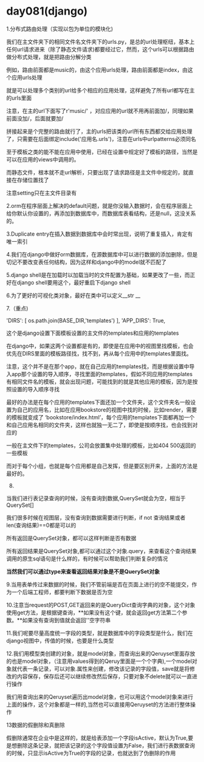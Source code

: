 # day081(django)

1.分布式路由处理（实现以包为单位的模块化)

我们在主文件夹下的相同文件名文件夹下的urls.py，是总的url处理枢纽，基本上任何url请求进来（除了静态文件请求)都要经过它，然而，这个urls可以根据路由做分布式处理，就是把路由分解分类

例如，路由前面都是music的，由这个应用urls处理，路由前面都是index，由这个应用urls处理

就是可以处理多个类别的url给多个相应的应用处理，这样避免了所有url都写在主的urls里面

注意，在主的url下面写了r'music/'  ，对应应用的url就不用再前面加/，同理如果前面没加/，后面就要加/

拼接起来是个完整的路由就行了，主的urls把该类的url所有东西都交给应用处理了，只需要在后面绑定include('应用名.urls')，注意在urls中urlpatterns必须同名

至于模板之类的能不能在应用中使用，已经在设置中规定好了模板的路径，当然是可以在应用的views中调用的。

而静态文件，根本就不走url解析，只要出现了请求路径是主文件中规定的，就直接在存储位置找了

注意setting只在主文件目录有

2.orm在程序层面上解决的default问题，就是你没输入数据时，会在程序层面上给你默认你设置的，再添加到数据库中，而数据库表看结构，还是null，这没关系的。

3.Duplicate entry在插入数据到数据库中会时常出现，说明了重复插入，肯定有唯一索引

4.我们在django中做好orm数据库，在源数据库中可以进行数据的添加删除，但是切记不要改变表任何结构，因为这样和django中的model就不匹配了

5.django shell是在加载时以加载当时的文件配置为基础，如果更改了一些，而正好在django shell要用这个，最好重启下django shell

6.为了更好的可视化类对象，最好在类中可以定义__str __

7.（重点)

'DIRS': [
            os.path.join(BASE_DIR,'templates')
        ],
        'APP_DIRS': True,

这个是django设置下面模板设置的主文件的templates和应用的templates

在django中，如果这两个设置都是有的，即使是在应用中的视图里找模板，也会优先在DIRS里面的模板路径找，找不到，再从每个应用中的templates里面找。

注意，这个并不是在那个app，就在自己应用的templates找，而是根据设置中导入app那个设置的导入顺序，寻找里面的templates，假如不同应用的templates有相同文件名的模板，就会出现问题，可能找到的就是其他应用的模板，因为是按照设置的导入顺序寻找

最好的办法是在每个应用的templates下面还加一个文件夹，这个文件夹名一般设置为自己的应用名，比如在应用bookstore的视图中找的时候，比如render，需要的模板就变成了 ‘bookstore/index.html’，每个应用的templates下面都再加一个和自己应用名相同的文件夹，这样也就独一无二了，即使是按顺序找，也会找到对应的

一般在主文件下的templates，公司会放置集中处理的模板，比如404 500返回的一些模板

而对于每个小组，也就是每个应用都是自己发挥，但是要区别开来，上面的方法是最好的。

8.

当我们进行表记录查询的时候，没有查询到数据,QuerySet就会为空，相当于QuerySet[]

我们很多时候在视图层，没有查询到数据需要进行判断，if not 查询结果或者len(查询结果)==0都是可以的

所有返回是QuerySet对象，都可以这样判断是否有数据

所有返回结果是QuerySet对象,都可以通过这个对象.query，来查看这个查询结果调用的原生sql语句是什么样的，有时候可以帮助我们判断复杂的情况

**当然我们可以通过type来查看返回结果对象是不是QuerySet对象**

9.当用表单传过来数据的时候，我们不管前端是否在页面上进行的空不能提交，作为一个后端工程师，都要判断下数据是否为空

10.注意当request的POST,GET返回来的是QueryDict查询字典的对象，这个对象使用get方法，是根据键查询，**如果没有这个键，就会返回get方法第二个参数。**如果没有查询到值就会返回''空字符串

11.我们呢要尽量高度统一字段的类型，就是数据库中的字段类型是什么，我们在django视图中，传值的时候，也要是什么类型

12.我们用模型类创建的对象，就是model对象，而查询出来的Qeruyset里面存放的也是model对象，（注意用values得到的Qeruy里面是一个个字典),一个model对象就代表一条记录，可以对象.属性来创建，修改该记录的字段值，save就是将修改的内容保存，保存后还可以继续修改然后保存，只要对象不delete就可以一直进行操作

我们用查询出来的Qeruyset遍历出model对象，也可以用这个model对象来进行上面的操作，这个对象都是一样的,当然也可以直接用Qeruyset的方法进行整体操作

13数据的假删除和真删除

假删除通常在企业中是这样的，就是给表添加一个字段isActive，默认为True,要是想删除这条记录，就把该记录的这个字段值设置为False，我们进行表数据查询的时候，只显示isActive为True的字段的记录，也就达到了伪删除的作用